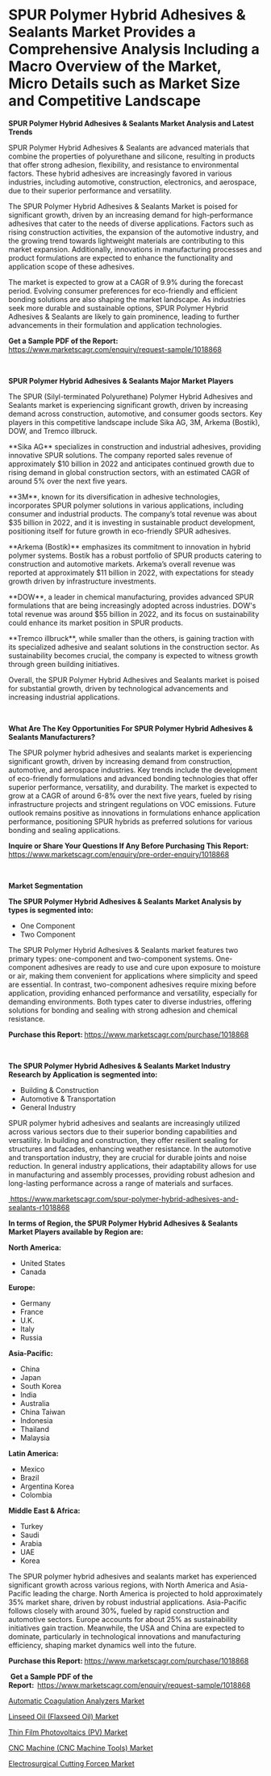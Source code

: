 <p><h1>SPUR Polymer Hybrid Adhesives & Sealants Market Provides a Comprehensive Analysis Including a Macro Overview of the Market, Micro Details such as Market Size and Competitive Landscape</h1></p><p><strong>SPUR Polymer Hybrid Adhesives & Sealants Market Analysis and Latest Trends</strong></p>
<p><p>SPUR Polymer Hybrid Adhesives & Sealants are advanced materials that combine the properties of polyurethane and silicone, resulting in products that offer strong adhesion, flexibility, and resistance to environmental factors. These hybrid adhesives are increasingly favored in various industries, including automotive, construction, electronics, and aerospace, due to their superior performance and versatility.</p><p>The SPUR Polymer Hybrid Adhesives & Sealants Market is poised for significant growth, driven by an increasing demand for high-performance adhesives that cater to the needs of diverse applications. Factors such as rising construction activities, the expansion of the automotive industry, and the growing trend towards lightweight materials are contributing to this market expansion. Additionally, innovations in manufacturing processes and product formulations are expected to enhance the functionality and application scope of these adhesives.</p><p>The market is expected to grow at a CAGR of 9.9% during the forecast period. Evolving consumer preferences for eco-friendly and efficient bonding solutions are also shaping the market landscape. As industries seek more durable and sustainable options, SPUR Polymer Hybrid Adhesives & Sealants are likely to gain prominence, leading to further advancements in their formulation and application technologies.</p></p>
<p><strong>Get a Sample PDF of the Report:&nbsp;</strong> <a href="https://www.marketscagr.com/enquiry/request-sample/1018868?utm_campaign=1905&utm_medium=2&utm_source=Github&utm_content=ia&utm_term=21032025&utm_id=spur-polymer-hybrid-adhesives-sealants">https://www.marketscagr.com/enquiry/request-sample/1018868</a></p>
<p>&nbsp;</p>
<p><strong>SPUR Polymer Hybrid Adhesives & Sealants Major Market Players</strong></p>
<p><p>The SPUR (Silyl-terminated Polyurethane) Polymer Hybrid Adhesives and Sealants market is experiencing significant growth, driven by increasing demand across construction, automotive, and consumer goods sectors. Key players in this competitive landscape include Sika AG, 3M, Arkema (Bostik), DOW, and Tremco illbruck.</p><p>**Sika AG** specializes in construction and industrial adhesives, providing innovative SPUR solutions. The company reported sales revenue of approximately $10 billion in 2022 and anticipates continued growth due to rising demand in global construction sectors, with an estimated CAGR of around 5% over the next five years.</p><p>**3M**, known for its diversification in adhesive technologies, incorporates SPUR polymer solutions in various applications, including consumer and industrial products. The company’s total revenue was about $35 billion in 2022, and it is investing in sustainable product development, positioning itself for future growth in eco-friendly SPUR adhesives.</p><p>**Arkema (Bostik)** emphasizes its commitment to innovation in hybrid polymer systems. Bostik has a robust portfolio of SPUR products catering to construction and automotive markets. Arkema’s overall revenue was reported at approximately $11 billion in 2022, with expectations for steady growth driven by infrastructure investments.</p><p>**DOW**, a leader in chemical manufacturing, provides advanced SPUR formulations that are being increasingly adopted across industries. DOW's total revenue was around $55 billion in 2022, and its focus on sustainability could enhance its market position in SPUR products.</p><p>**Tremco illbruck**, while smaller than the others, is gaining traction with its specialized adhesive and sealant solutions in the construction sector. As sustainability becomes crucial, the company is expected to witness growth through green building initiatives.</p><p>Overall, the SPUR Polymer Hybrid Adhesives and Sealants market is poised for substantial growth, driven by technological advancements and increasing industrial applications.</p></p>
<p>&nbsp;</p>
<p><strong>What Are The Key Opportunities For SPUR Polymer Hybrid Adhesives & Sealants Manufacturers?</strong></p>
<p><p>The SPUR polymer hybrid adhesives and sealants market is experiencing significant growth, driven by increasing demand from construction, automotive, and aerospace industries. Key trends include the development of eco-friendly formulations and advanced bonding technologies that offer superior performance, versatility, and durability. The market is expected to grow at a CAGR of around 6-8% over the next five years, fueled by rising infrastructure projects and stringent regulations on VOC emissions. Future outlook remains positive as innovations in formulations enhance application performance, positioning SPUR hybrids as preferred solutions for various bonding and sealing applications.</p></p>
<p><strong>Inquire or Share Your Questions If Any Before Purchasing This Report:</strong> <a href="https://www.marketscagr.com/enquiry/pre-order-enquiry/1018868?utm_campaign=1905&utm_medium=2&utm_source=Github&utm_content=ia&utm_term=21032025&utm_id=spur-polymer-hybrid-adhesives-sealants">https://www.marketscagr.com/enquiry/pre-order-enquiry/1018868</a></p>
<p>&nbsp;</p>
<p><strong>Market Segmentation</strong></p>
<p><strong>The SPUR Polymer Hybrid Adhesives & Sealants Market Analysis by types is segmented into:</strong></p>
<p><ul><li>One Component</li><li>Two Component</li></ul></p>
<p><p>The SPUR Polymer Hybrid Adhesives & Sealants market features two primary types: one-component and two-component systems. One-component adhesives are ready to use and cure upon exposure to moisture or air, making them convenient for applications where simplicity and speed are essential. In contrast, two-component adhesives require mixing before application, providing enhanced performance and versatility, especially for demanding environments. Both types cater to diverse industries, offering solutions for bonding and sealing with strong adhesion and chemical resistance.</p></p>
<p><strong>Purchase this Report:&nbsp;</strong><a href="https://www.marketscagr.com/purchase/1018868?utm_campaign=1905&utm_medium=2&utm_source=Github&utm_content=ia&utm_term=21032025&utm_id=spur-polymer-hybrid-adhesives-sealants">https://www.marketscagr.com/purchase/1018868</a></p>
<p>&nbsp;</p>
<p><strong>The SPUR Polymer Hybrid Adhesives & Sealants Market Industry Research by Application is segmented into:</strong></p>
<p><ul><li>Building & Construction</li><li>Automotive & Transportation</li><li>General Industry</li></ul></p>
<p><p>SPUR polymer hybrid adhesives and sealants are increasingly utilized across various sectors due to their superior bonding capabilities and versatility. In building and construction, they offer resilient sealing for structures and facades, enhancing weather resistance. In the automotive and transportation industry, they are crucial for durable joints and noise reduction. In general industry applications, their adaptability allows for use in manufacturing and assembly processes, providing robust adhesion and long-lasting performance across a range of materials and surfaces.</p></p>
<p><a href="https://www.marketscagr.com/spur-polymer-hybrid-adhesives-and-sealants-r1018868?utm_campaign=1905&utm_medium=2&utm_source=Github&utm_content=ia&utm_term=21032025&utm_id=spur-polymer-hybrid-adhesives-sealants">&nbsp;https://www.marketscagr.com/spur-polymer-hybrid-adhesives-and-sealants-r1018868</a></p>
<p><strong>In terms of Region, the SPUR Polymer Hybrid Adhesives & Sealants Market Players available by Region are:</strong></p>
<p>
    <p> <strong> North America: </strong>
        <ul>
            <li>United States</li>
            <li>Canada</li>
        </ul>
        </p> 
    <p> <strong> Europe: </strong>
        <ul>
            <li>Germany</li>
            <li>France</li>
            <li>U.K.</li>
            <li>Italy</li>
            <li>Russia</li>
        </ul>
        </p> 
    <p> <strong> Asia-Pacific: </strong>
        <ul>
            <li>China</li>
            <li>Japan</li>
            <li>South Korea</li>
            <li>India</li>
            <li>Australia</li>
            <li>China Taiwan</li>
            <li>Indonesia</li>
            <li>Thailand</li>
            <li>Malaysia</li>
        </ul>
        </p> 
    <p> <strong> Latin America: </strong>
        <ul>
            <li>Mexico</li>
            <li>Brazil</li>
            <li>Argentina Korea</li>
            <li>Colombia</li>
        </ul>
        </p> 
    <p> <strong> Middle East & Africa: </strong>
        <ul>
            <li>Turkey</li>
            <li>Saudi</li>
            <li>Arabia</li>
            <li>UAE</li>
            <li>Korea</li>
        </ul>
    </p>
    </p>
<p><p>The SPUR polymer hybrid adhesives and sealants market has experienced significant growth across various regions, with North America and Asia-Pacific leading the charge. North America is projected to hold approximately 35% market share, driven by robust industrial applications. Asia-Pacific follows closely with around 30%, fueled by rapid construction and automotive sectors. Europe accounts for about 25% as sustainability initiatives gain traction. Meanwhile, the USA and China are expected to dominate, particularly in technological innovations and manufacturing efficiency, shaping market dynamics well into the future.</p></p>
<p><strong>Purchase this Report: </strong><a href="https://www.marketscagr.com/purchase/1018868?utm_campaign=1905&utm_medium=2&utm_source=Github&utm_content=ia&utm_term=21032025&utm_id=spur-polymer-hybrid-adhesives-sealants">https://www.marketscagr.com/purchase/1018868</a></p>
<p>&nbsp;<strong>Get a Sample PDF of the Report:&nbsp;&nbsp;</strong><a href="https://www.marketscagr.com/enquiry/request-sample/1018868?utm_campaign=1905&utm_medium=2&utm_source=Github&utm_content=ia&utm_term=21032025&utm_id=spur-polymer-hybrid-adhesives-sealants">https://www.marketscagr.com/enquiry/request-sample/1018868</a></p>
<p><strong></strong></p>
<p><p><a href="https://github.com/shefikagbons/Market-Research-Report-List-1/blob/main/automatic-coagulation-analyzers-market.md?utm_campaign=1905&utm_medium=2&utm_source=Github&utm_content=ia&utm_term=21032025&utm_id=spur-polymer-hybrid-adhesives-sealants">Automatic Coagulation Analyzers Market</a></p><p><a href="https://github.com/mateyappiazo/Market-Research-Report-List-1/blob/main/linseed-oil-flaxseed-oil-market.md?utm_campaign=1905&utm_medium=2&utm_source=Github&utm_content=ia&utm_term=21032025&utm_id=spur-polymer-hybrid-adhesives-sealants">Linseed Oil (Flaxseed Oil) Market</a></p><p><a href="https://github.com/signallaikun/Market-Research-Report-List-1/blob/main/thin-film-photovoltaics-pv-market.md?utm_campaign=1905&utm_medium=2&utm_source=Github&utm_content=ia&utm_term=21032025&utm_id=spur-polymer-hybrid-adhesives-sealants">Thin Film Photovoltaics (PV) Market</a></p><p><a href="https://github.com/pomasifilo/Market-Research-Report-List-1/blob/main/cnc-machine-cnc-machine-tools-market.md?utm_campaign=1905&utm_medium=2&utm_source=Github&utm_content=ia&utm_term=21032025&utm_id=spur-polymer-hybrid-adhesives-sealants">CNC Machine (CNC Machine Tools) Market</a></p><p><a href="https://github.com/nontoengolo/Market-Research-Report-List-1/blob/main/electrosurgical-cutting-forcep-market.md?utm_campaign=1905&utm_medium=2&utm_source=Github&utm_content=ia&utm_term=21032025&utm_id=spur-polymer-hybrid-adhesives-sealants">Electrosurgical Cutting Forcep Market</a></p></p>